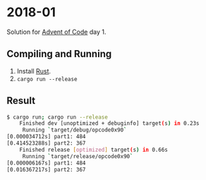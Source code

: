 2018-01
=======

Solution for [Advent of Code](https://adventofcode.com/2018) day 1.

Compiling and Running
---------------------

1. Install [Rust](https://www.rust-lang.org/en-US/install.html).
2. `cargo run --release`

Result
------

```sh
$ cargo run; cargo run --release
    Finished dev [unoptimized + debuginfo] target(s) in 0.23s
     Running `target/debug/opcode0x90`
[0.000034712s] part1: 484
[0.414523288s] part2: 367
    Finished release [optimized] target(s) in 0.66s
     Running `target/release/opcode0x90`
[0.000006167s] part1: 484
[0.016367217s] part2: 367
```
